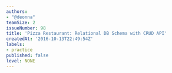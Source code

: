 ```yaml
---
authors:
- "@deonna"
teamSize: 2
issueNumber: 98
title: 'Pizza Restaurant: Relational DB Schema with CRUD API'
createdAt: '2016-10-13T22:49:54Z'
labels:
- practice
published: false
level: NONE
---
```






